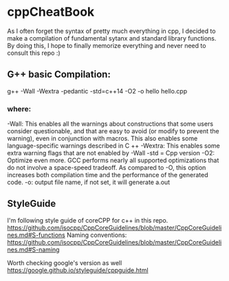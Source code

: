 # cppCheatBook
As I often forget the syntax of pretty much everything in cpp, I decided to make a compilation of fundamental sytanx and standard library functions.
By doing this, I hope to finally memorize everything and never need to consult this repo :)


## G++ basic Compilation:

g++ -Wall -Wextra -pedantic -std=c++14 -O2 -o hello hello.cpp

### where:
-Wall: This enables all the warnings about constructions that some users consider questionable, and that are easy to avoid (or modify to prevent the warning), even in conjunction with macros. This also enables some language-specific warnings described in C ++
-Wextra: This enables some extra warning flags that are not enabled by -Wall
-std = Cpp version
-O2: Optimize even more. GCC performs nearly all supported optimizations that do not involve a space-speed tradeoff. As compared to -O, this option increases both compilation time and the performance of the generated code.
-o: output file name, if not set, it will generate a.out

## StyleGuide

I'm following style guide of coreCPP for c++ in this repo. 
https://github.com/isocpp/CppCoreGuidelines/blob/master/CppCoreGuidelines.md#S-functions
Naming conventions:
https://github.com/isocpp/CppCoreGuidelines/blob/master/CppCoreGuidelines.md#S-naming

Worth checking google's version as well
https://google.github.io/styleguide/cppguide.html
